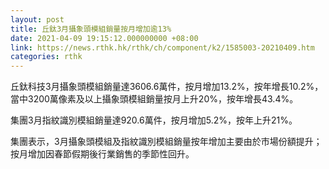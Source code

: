 ```yaml
---
layout: post
title: 丘鈦3月攝象頭模組銷量按月增加逾13%
date: 2021-04-09 19:15:12.000000000 +08:00
link: https://news.rthk.hk/rthk/ch/component/k2/1585003-20210409.htm
categories: rthk
---
```


丘鈦科技3月攝象頭模組銷量達3606.6萬件，按月增加13.2%，按年增長10.2%，當中3200萬像素及以上攝象頭模組銷量按月上升20%，按年增長43.4%。

集團3月指紋識別模組銷量達920.6萬件，按月增加5.2%，按年上升21%。

集團表示，3月攝象頭模組及指紋識別模組銷量按年增加主要由於市場份額提升；按月增加因春節假期後行業銷售的季節性回升。
